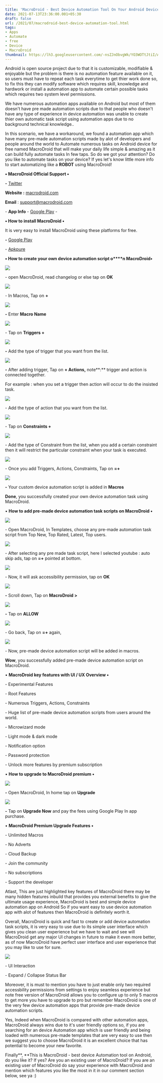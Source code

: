 ```yaml
---
title: 'MacroDroid - Best Device Automation Tool On Your Android Device For Free.'
date: 2021-07-13T23:36:00.001+05:30
draft: false
url: /2021/07/macrodroid-best-device-automation-tool.html
tags: 
- Apps
- Automate
- free
- Device
- MacroDroid
thumbnail: https://lh3.googleusercontent.com/-nsZJnObvgWk/YO3WOTtJtiI/AAAAAAAAFxM/xjb5lHQ5Yxk3_l2nrOkNPQvnOT-WAUO9wCLcBGAsYHQ/s1600/1626199606919943-0.png
---
```


  

Android is open source project due to that it is customizable, modifiable & enjoyable but the problem is there is no automation feature available on it, so users must have to repeat each task everytime to get thier work done so, to fix this they can modify software which requires skill, knowledge and hardwork or install a automation app to automate certain possible tasks which requires two system level permissions.

  

We have numerous automation apps available on Android but most of them doesn't have pre made automation scripts due to that people who doesn't have any type of experience in device automation was unable to create thier own automatic task script using automation apps due to no background technical knowledge..

  

In this scenario, we have a workaround, we found a automation app which have many pre-made automation scripts made by alot of developers and people around the world to Automate numerous tasks on Android device for free named MacroDroid that will make your daily life simple & amazing as it can build fully automate tasks In few taps. So do we got your attention? Do you like to automate tasks on your device? If yes let's know little more info to start automatizing like a **ROBOT** using MacroDroid!

  

**• MacroDroid Official Support •**

**\-** [Twitter](https://twitter.com/macro_droid?s=09)

**Website :** [macrodroid.com](http://macrodroid.com)

**Email** : [support@macrodroid.com](http://support@macrodroid.com)

  

\- **App Info** - [Google Play](https://play.google.com/store/apps/details?id=com.arlosoft.macrodroid) -

**• How to install MacroDroid •**

It is very easy to install MacroDroid using these platforms for free.

**\-** [Google Play](https://twitter.com/macro_droid?s=09)

\- [Apkpure](https://m.apkpure.com/macrodroid-device-automation/com.arlosoft.macrodroid)

**• How to create your own device automation script o****n MacroDroid•**

 **![](https://lh3.googleusercontent.com/-kcF_vANGais/YO3WNh0M2rI/AAAAAAAAFxI/CTp0gluMzkYrIRlDrgTBZe_obIBscqXTACLcBGAsYHQ/s1600/1626199603075330-1.png)** 

\- open MacroDroid, read changelog or else tap on **OK**

 **![](https://lh3.googleusercontent.com/-GQFQturf_9I/YO3WMj-KKxI/AAAAAAAAFxA/Aw81afvx85Ye0AVmFCe2ht7YML6QeAr0ACLcBGAsYHQ/s1600/1626199599404982-2.png)** 

\- In Macros, Tap on **+**

 **![](https://lh3.googleusercontent.com/-Eai1ur_MJ54/YO3WLlIZG7I/AAAAAAAAFw8/tzSXkVWszNUyawlY51K-yzu6hvagqrP0QCLcBGAsYHQ/s1600/1626199595303351-3.png)** 

**\-** Enter **Macro Name**

 **![](https://lh3.googleusercontent.com/-KQs8re0UaXM/YO3WKu4Rg8I/AAAAAAAAFw4/Zq22VKW5Xy0F-pNUoP1Z-kXahGLxsibFACLcBGAsYHQ/s1600/1626199591146560-4.png)** 

\- Tap on **Triggers +**

 **![](https://lh3.googleusercontent.com/-1sOnEbGmpo4/YO3WJhn4caI/AAAAAAAAFww/CXdznLyAGogyzDS-w-ZSR1_lDM9T5LkUgCLcBGAsYHQ/s1600/1626199587078795-5.png)** 

**\-** Add the type of trigger that you want from the list.

  

 ![](https://lh3.googleusercontent.com/-wx83Y9rncCs/YO3WIpzliYI/AAAAAAAAFws/NIyCO8hp144-hbTYe5NXWkhN1gG1I03kACLcBGAsYHQ/s1600/1626199583190225-6.png) 

  

**\-** After adding trigger, Tap on **\+ Actions,** note**:** trigger and action is connected together.

  

For example : when you set a trigger then action will occur to do the insisted task.

  

 ![](https://lh3.googleusercontent.com/-FKKLsZ2konE/YO3WHkONp2I/AAAAAAAAFwo/incUs47YiOYeK3ON41xmssNve3xonP5nACLcBGAsYHQ/s1600/1626199579388023-7.png) 

  

\- Add the type of action that you want from the list.

  

 ![](https://lh3.googleusercontent.com/-SX4CjzJvh1k/YO3WGroGb9I/AAAAAAAAFwk/W4UdVLEF9t8KvqCpH4gIuyLKploiqzu3wCLcBGAsYHQ/s1600/1626199575351704-8.png) 

  

\- Tap on **Constraints +**

 **![](https://lh3.googleusercontent.com/-aOmnN_F3csw/YO3WFlDzNcI/AAAAAAAAFwg/45rDJ8eRz3sb8Adpgt0Hu1UhQMsKI0KoACLcBGAsYHQ/s1600/1626199571284115-9.png)** 

\- Add the type of Constraint from the list, when you add a certain constraint then it will restrict the particular constraint when your task is executed. 

  

 ![](https://lh3.googleusercontent.com/-kQzloHosGCU/YO3WEieDTnI/AAAAAAAAFwc/YT4v-dyGyfYl-AmcjXgwiC00T_GGrPqcACLcBGAsYHQ/s1600/1626199567455937-10.png) 

  

\- Once you add Triggers, Actions, Constraints, Tap on **\=+**

 **![](https://lh3.googleusercontent.com/-GercHhTcKiQ/YO3WDnLDQNI/AAAAAAAAFwY/MktTKisovfUw7olIt7HQazzxGeLWt0zJQCLcBGAsYHQ/s1600/1626199563460531-11.png)** 

**\-** Your custom device automation script is added in **Macros**

**Done**, you successfully created your own device automation task using MacroDroid.

  

• **How to add pre-made device automation task scripts on MacroDroid •**

 **![](https://lh3.googleusercontent.com/-RwrKI8T6bzA/YO3WCqJLuNI/AAAAAAAAFwU/bMwlRLPY-pMY9jspdF_VtnVqnWc6uYsrACLcBGAsYHQ/s1600/1626199558929770-12.png)** 

\- Open MacroDroid, In Templates, choose any pre-made automation task script from Top New, Top Rated, Latest, Top users.

  

 ![](https://lh3.googleusercontent.com/-f5RCtnSAi-k/YO3WBST7LYI/AAAAAAAAFwQ/Di2a4ADAGGQ2vF_bWMzp3BCZyFxjO5v4ACLcBGAsYHQ/s1600/1626199554378696-13.png) 

  

\- After selecting any pre made task script, here I selected youtube : auto skip ads, tap on **\=+** pointed at bottom.

  

 ![](https://lh3.googleusercontent.com/-tBJ0E4nnp5o/YO3WAR67t_I/AAAAAAAAFwM/INCrkI-iAeQScknGL9xurPsetc6aU8AeQCLcBGAsYHQ/s1600/1626199550038086-14.png) 

  

\- Now, it will ask accessibility permission, tap on **OK**

 **![](https://lh3.googleusercontent.com/-lFIBxJ1gdsM/YO3V_VMKg_I/AAAAAAAAFwI/VCMs4tiakRQe-ilyMTLac3bwiOhYT_5vACLcBGAsYHQ/s1600/1626199546237547-15.png)** 

**\-** Scroll down, Tap on **MacroDroid >**

 **![](https://lh3.googleusercontent.com/-59jkxAvD2JU/YO3V-RWNGnI/AAAAAAAAFwE/ZbWJGRIzRPsqa7fvrBfiZ5sdprLZXAVpgCLcBGAsYHQ/s1600/1626199542262306-16.png)** 

**\-** Tap on **ALLOW**

 **![](https://lh3.googleusercontent.com/-JBScDA8BB_4/YO3V9abtF-I/AAAAAAAAFwA/hd-kO5aDen0JrmakL7V-L81Pdwtehv6bQCLcBGAsYHQ/s1600/1626199537717588-17.png)** 

\- Go back, Tap on **\=+** again, 

  

 ![](https://lh3.googleusercontent.com/-xguwvUOm5So/YO3V8O_t7wI/AAAAAAAAFv8/lh2WgBqKwC4GT963cAOuoGllhxXXr5IyQCLcBGAsYHQ/s1600/1626199532358802-18.png) 

  

\- Now, pre-made device automation script will be added in macros.

  

**Wow**, you successfully added pre-made device automation script on MacroDroid.

  

• **MacroDroid key features with UI / UX Overview •**

\- Experimental Features

\- Root Features

\- Numerous Triggers, Actions, Constraints

\- Huge list of pre-made device automation scripts from users around the world.

\- Microwizard mode

\- Light mode & dark mode

\- Notification option

\- Password protection

\- Unlock more features by premium subscription

  

• **How to upgrade to MacroDroid premium •**

 **![](https://lh3.googleusercontent.com/-nNbbPR9KCb4/YO3V6-4bDDI/AAAAAAAAFv4/9vMSd9ZslnMmEcJeBqWiVvcTMlPx_xPjgCLcBGAsYHQ/s1600/1626199528095010-19.png)** 

**\-** Open MacroDroid, In home tap on **Upgrade**

 **![](https://lh3.googleusercontent.com/-r6PzFnvR5SQ/YO3V52h6G_I/AAAAAAAAFv0/-mdWiuel0uQw4DxQ7FL4raDzegDFRZPMACLcBGAsYHQ/s1600/1626199523913867-20.png)** 

**\-** Tap on **Upgrade Now** and pay the fees using Google Play In app purchase.

  

• **MacroDroid Premium Upgrade Features •**

\- Unlimited Macros

\- No Adverts

\- Cloud Backup

\- Join the community

\- No subscriptions

\- Support the developer

  

Atlast, This are just highlighted key features of MacroDroid there may be many hidden features inbuild that provides you external benefits to give the ultimate usage experience, MacroDroid is best and simple device automation app on Android So if you want easy to use device automation app with alot of features then MacroDroid is definitely worth it.   

  

Overall, MacroDroid is quick and fast to create or add device automation task scripts, it is very easy to use due to its simple user interface which gives you clean user experience but we have to wait and see will MacroDroid get any major UI changes in future to make it even more better, as of now MacroDroid have perfect user interface and user experience that you may like to use for sure.   

  

 ![](https://lh3.googleusercontent.com/-QgsyByb2ISg/YO3V4oJw-6I/AAAAAAAAFvw/6MWyWbV7A6EhUDtX-Za2LFLNkwBY0OuDgCLcBGAsYHQ/s1600/1626199517369145-21.png) 

  

\- UI Interaction

\- Expand / Collapse Status Bar

  

Moreover, it is must to mention you have to just enable only two required accessbility permissions from settings to enjoy seamless experience but note free version of MacroDroid allows you to configure up to only 5 macros to get more you have to upgrade to pro but remember MacroDroid is one of the very few device automation apps that provide pre-made device automation scripts.

  

Yes, Indeed when MacroDroid is compared with other automation apps, MacroDroid always wins due to it's user friendly options so, if you are searching for an device Automation app which is user friendly and being loaded with numerous pre-made templates that are very easy to use then we suggest you to choose MacroDroid it is an excellent choice that has potential to become your new favorite. 

  

Finally**, **This is MacroDroid - best device Automation tool on Android, do you like it? If yes? Are you an existing user of MacroDroid? If you are an existing user of MacroDroid do say your experience with MacroDroid and mention which features you like the most in it in our comment section below, see ya :)